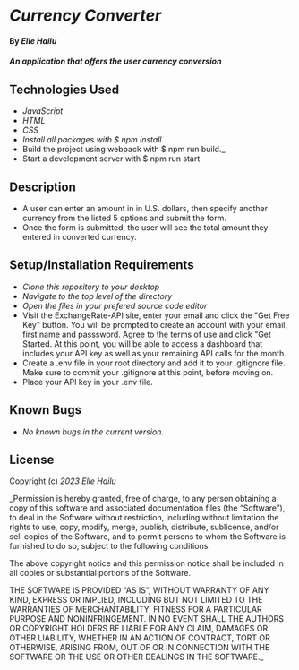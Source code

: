 # _Currency Converter_

#### By _**Elle Hailu**_

#### _An application that offers the user currency conversion_

## Technologies Used

- _JavaScript_
- _HTML_
- _CSS_
- _Install all packages with $ npm install._
- Build the project using webpack with $ npm run build.\_
- Start a development server with $ npm run start

## Description

- A user can enter an amount in in U.S. dollars, then specify another currency from the listed 5 options and submit the form.
- Once the form is submitted, the user will see the total amount they entered in converted currency.

## Setup/Installation Requirements

- _Clone this repository to your desktop_
- _Navigate to the top level of the directory_
- _Open the files in your prefered source code editor_
- Visit the ExchangeRate-API site, enter your email and click the "Get Free Key" button. You will be prompted to create an account with your email, first name and passsword. Agree to the terms of use and click "Get Started. At this point, you will be able to access a dashboard that includes your API key as well as your remaining API calls for the month.
- Create a .env file in your root directory and add it to your .gitignore file. Make sure to commit your .gitignore at this point, before moving on.
- Place your API key in your .env file.

## Known Bugs

- _No known bugs in the current version._

## License

Copyright (c) _2023_ _Elle Hailu_

\_Permission is hereby granted, free of charge, to any person obtaining a copy of this software and associated documentation files (the “Software”), to deal in the Software without restriction, including without limitation the rights to use, copy, modify, merge, publish, distribute, sublicense, and/or sell copies of the Software, and to permit persons to whom the Software is furnished to do so, subject to the following conditions:

The above copyright notice and this permission notice shall be included in all copies or substantial portions of the Software.

THE SOFTWARE IS PROVIDED “AS IS”, WITHOUT WARRANTY OF ANY KIND, EXPRESS OR IMPLIED, INCLUDING BUT NOT LIMITED TO THE WARRANTIES OF MERCHANTABILITY, FITNESS FOR A PARTICULAR PURPOSE AND NONINFRINGEMENT. IN NO EVENT SHALL THE AUTHORS OR COPYRIGHT HOLDERS BE LIABLE FOR ANY CLAIM, DAMAGES OR OTHER LIABILITY, WHETHER IN AN ACTION OF CONTRACT, TORT OR OTHERWISE, ARISING FROM, OUT OF OR IN CONNECTION WITH THE SOFTWARE OR THE USE OR OTHER DEALINGS IN THE SOFTWARE.\_

